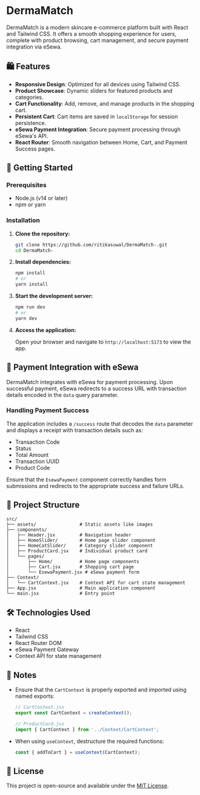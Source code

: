 # DermaMatch

DermaMatch is a modern skincare e-commerce platform built with React and Tailwind CSS. It offers a smooth shopping experience for users, complete with product browsing, cart management, and secure payment integration via eSewa.

## 🛍️ Features

- **Responsive Design**: Optimized for all devices using Tailwind CSS.
- **Product Showcase**: Dynamic sliders for featured products and categories.
- **Cart Functionality**: Add, remove, and manage products in the shopping cart.
- **Persistent Cart**: Cart items are saved in `localStorage` for session persistence.
- **eSewa Payment Integration**: Secure payment processing through eSewa's API.
- **React Router**: Smooth navigation between Home, Cart, and Payment Success pages.

## 🚀 Getting Started

### Prerequisites

- Node.js (v14 or later)
- npm or yarn

### Installation

1. **Clone the repository:**

   ```bash
   git clone https://github.com/ritikasuwal/DermaMatch-.git
   cd DermaMatch-
   ```

2. **Install dependencies:**

   ```bash
   npm install
   # or
   yarn install
   ```

3. **Start the development server:**

   ```bash
   npm run dev
   # or
   yarn dev
   ```

4. **Access the application:**

   Open your browser and navigate to `http://localhost:5173` to view the app.

## 🧾 Payment Integration with eSewa

DermaMatch integrates with eSewa for payment processing. Upon successful payment, eSewa redirects to a success URL with transaction details encoded in the `data` query parameter.

### Handling Payment Success

The application includes a `/success` route that decodes the `data` parameter and displays a receipt with transaction details such as:

- Transaction Code
- Status
- Total Amount
- Transaction UUID
- Product Code

Ensure that the `EsewaPayment` component correctly handles form submissions and redirects to the appropriate success and failure URLs.

## 📁 Project Structure

```
src/
├── assets/                # Static assets like images
├── components/
│   ├── Header.jsx         # Navigation header
│   ├── HomeSlider/        # Home page slider component
│   ├── HomeCatSlider/     # Category slider component
│   ├── ProductCard.jsx    # Individual product card
│   └── pages/
│       ├── Home/          # Home page components
│       ├── Cart.jsx       # Shopping cart page
│       └── EsewaPayment.jsx # eSewa payment form
├── Context/
│   └── CartContext.jsx    # Context API for cart state management
├── App.jsx                # Main application component
└── main.jsx               # Entry point
```

## 🛠️ Technologies Used

- React
- Tailwind CSS
- React Router DOM
- eSewa Payment Gateway
- Context API for state management

## 📌 Notes

- Ensure that the `CartContext` is properly exported and imported using named exports:

  ```jsx
  // CartContext.jsx
  export const CartContext = createContext();
  ```

  ```jsx
  // ProductCard.jsx
  import { CartContext } from '../Context/CartContext';
  ```

- When using `useContext`, destructure the required functions:

  ```jsx
  const { addToCart } = useContext(CartContext);
  ```

## 📄 License

This project is open-source and available under the [MIT License](LICENSE).
